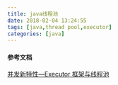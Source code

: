 ```yaml
---
title: java线程池
date: 2018-02-04 13:24:55
tags: [java,thread pool,executor]
categories: [java]
---
```


#### 参考文档

[并发新特性—Executor 框架与线程池](http://wiki.jikexueyuan.com/project/java-concurrency/executor.html)
